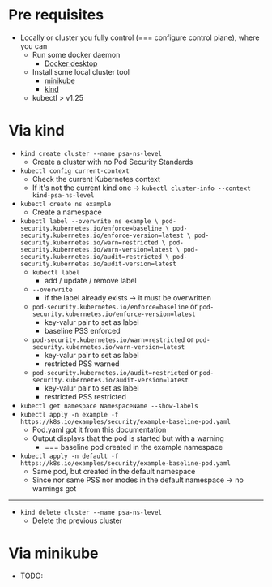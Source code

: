 # Pre requisites
* Locally or cluster you fully control (=== configure control plane), where you can
  * Run some docker daemon
    * [Docker desktop](https://www.docker.com/products/docker-desktop/)
  * Install some local cluster tool
    * [minikube](https://minikube.sigs.k8s.io/docs/start/)
    * [kind](https://kind.sigs.k8s.io/)
  * kubectl > v1.25

# Via kind
* `kind create cluster --name psa-ns-level`
  * Create a cluster with no Pod Security Standards
* `kubectl config current-context`
  * Check the current Kubernetes context
  * If it's not the current kind one -> `kubectl cluster-info --context kind-psa-ns-level`
* `kubectl create ns example`
  * Create a namespace
* `kubectl label --overwrite ns example \
  pod-security.kubernetes.io/enforce=baseline \
  pod-security.kubernetes.io/enforce-version=latest \
  pod-security.kubernetes.io/warn=restricted \
  pod-security.kubernetes.io/warn-version=latest \
  pod-security.kubernetes.io/audit=restricted \
  pod-security.kubernetes.io/audit-version=latest`
  * `kubectl label`
    * add / update / remove label
  * `--overwrite`
    * if the label already exists -> it must be overwritten
  * `pod-security.kubernetes.io/enforce=baseline` or `pod-security.kubernetes.io/enforce-version=latest`
    * key-valur pair to set as label
    * baseline PSS enforced 
  * `pod-security.kubernetes.io/warn=restricted` or `pod-security.kubernetes.io/warn-version=latest`
    * key-valur pair to set as label
    * restricted PSS warned
  * `pod-security.kubernetes.io/audit=restricted` or `pod-security.kubernetes.io/audit-version=latest`
    * key-valur pair to set as label
    * restricted PSS restricted
* `kubectl get namespace NamespaceName --show-labels`
* `kubectl apply -n example -f https://k8s.io/examples/security/example-baseline-pod.yaml`
  * Pod.yaml got it from this documentation
  * Output displays that the pod is started but with a warning
    * === baseline pod created in the example namespace
* `kubectl apply -n default -f https://k8s.io/examples/security/example-baseline-pod.yaml`
  * Same pod, but created in the default namespace
  * Since nor same PSS nor modes in the default namespace ->  no warnings got

---

* `kind delete cluster --name psa-ns-level`
  * Delete the previous cluster

# Via minikube
* TODO: 
